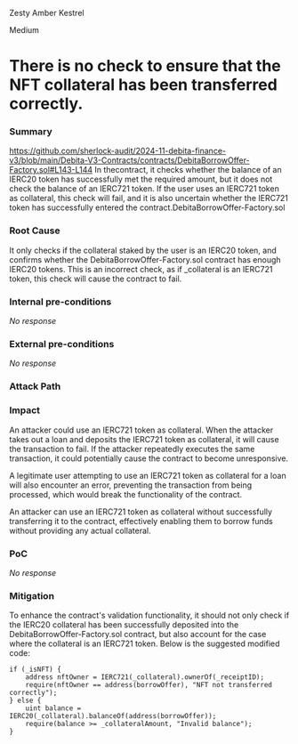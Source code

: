 Zesty Amber Kestrel

Medium

# There is no check to ensure that the NFT collateral has been transferred correctly.

### Summary

https://github.com/sherlock-audit/2024-11-debita-finance-v3/blob/main/Debita-V3-Contracts/contracts/DebitaBorrowOffer-Factory.sol#L143-L144
In thecontract, it checks whether the balance of an IERC20 token has successfully met the required amount, but it does not check the balance of an IERC721 token. If the user uses an IERC721 token as collateral, this check will fail, and it is also uncertain whether the IERC721 token has successfully entered the contract.DebitaBorrowOffer-Factory.sol

### Root Cause

It only checks if the collateral staked by the user is an IERC20 token, and confirms whether the DebitaBorrowOffer-Factory.sol contract has enough IERC20 tokens.
This is an incorrect check, as if _collateral is an IERC721 token, this check will cause the contract to fail.

### Internal pre-conditions

_No response_

### External pre-conditions

_No response_

### Attack Path

### Impact

An attacker could use an IERC721 token as collateral. When the attacker takes out a loan and deposits the IERC721 token as collateral, it will cause the transaction to fail. If the attacker repeatedly executes the same transaction, it could potentially cause the contract to become unresponsive.

A legitimate user attempting to use an IERC721 token as collateral for a loan will also encounter an error, preventing the transaction from being processed, which would break the functionality of the contract.

An attacker can use an IERC721 token as collateral without successfully transferring it to the contract, effectively enabling them to borrow funds without providing any actual collateral.
### PoC

_No response_

### Mitigation

To enhance the contract's validation functionality, it should not only check if the IERC20 collateral has been successfully deposited into the DebitaBorrowOffer-Factory.sol contract, but also account for the case where the collateral is an IERC721 token. Below is the suggested modified code:
```solidity
if (_isNFT) {
    address nftOwner = IERC721(_collateral).ownerOf(_receiptID);
    require(nftOwner == address(borrowOffer), "NFT not transferred correctly");
} else {
    uint balance = IERC20(_collateral).balanceOf(address(borrowOffer));
    require(balance >= _collateralAmount, "Invalid balance");
}
```